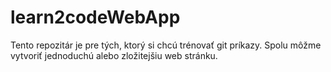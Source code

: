 # learn2codeWebApp
Tento repozitár je pre tých, ktorý si chcú trénovať git príkazy. Spolu môžme vytvoriť jednoduchú alebo zložitejšiu web stránku. 
